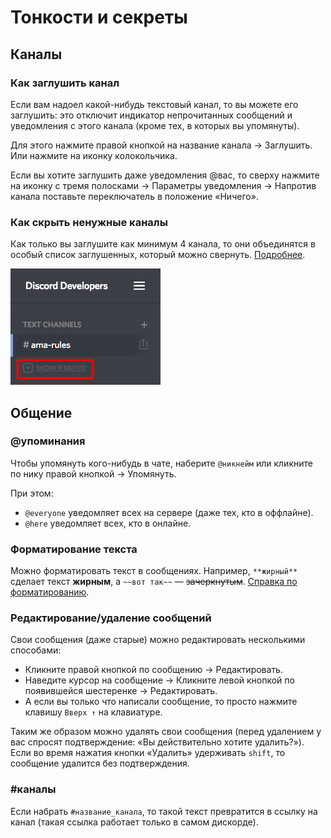 # Тонкости и секреты

## Каналы

### Как заглушить канал

Если вам надоел какой-нибудь текстовый канал, то вы можете его заглушить: это отключит индикатор непрочитанных сообщений и уведомления с этого канала (кроме тех, в которых вы упомянуты).

Для этого нажмите правой кнопкой на название канала → Заглушить. Или нажмите на иконку колокольчика.

Если вы хотите заглушить даже уведомления @вас, то сверху нажмите на иконку с тремя полосками → Параметры уведомления → Напротив канала поставьте переключатель в положение «Ничего».

### Как скрыть ненужные каналы

Как только вы заглушите как минимум 4 канала, то они объединятся в особый список заглушенных, который можно свернуть. <a href="https://support.discordapp.com/hc/ru/articles/213599277-%D0%9A%D0%B0%D0%BA-%D1%81%D0%BA%D1%80%D1%8B%D1%82%D1%8C-%D0%BA%D0%B0%D0%BD%D0%B0%D0%BB-" target="_blank">Подробнее</a>.

![](/img/hide-muted.png)

## Общение

### @упоминания

Чтобы упомянуть кого-нибудь в чате, наберите `@никнейм` или кликните по нику правой кнопкой → Упомянуть.

При этом:

* `@everyone` уведомляет всех на сервере (даже тех, кто в оффлайне).
* `@here` уведомляет всех, кто в онлайне.

### Форматирование текста

Можно форматировать текст в сообщениях. Например, `**жирный**` сделает текст **жирным**, а `~~вот так~~` — ~~зачеркнутым~~. <a href="https://support.discordapp.com/hc/ru/articles/210298617-Markdown-Text-%D0%BE%D1%81%D0%BD%D0%BE%D0%B2%D1%8B-%D0%A4%D0%BE%D1%80%D0%BC%D0%B0%D1%82-%D1%87%D0%B0%D1%82%D0%B0-%D0%BF%D0%BE%D0%BB%D1%83%D0%B6%D0%B8%D1%80%D0%BD%D1%8B%D0%B9-%D0%BA%D1%83%D1%80%D1%81%D0%B8%D0%B2-%D0%BF%D0%BE%D0%B4%D1%87%D0%B5%D1%80%D0%BA%D0%BD%D1%83%D1%82%D1%8B%D0%B9-" target="_blank">Справка по форматированию</a>.

### Редактирование/удаление сообщений

Свои сообщения (даже старые) можно редактировать несколькими способами:

* Кликните правой кнопкой по сообщению → Редактировать.
* Наведите курсор на сообщение → Кликните левой кнопкой по появившейся шестеренке → Редактировать.
* А если вы только что написали сообщение, то просто нажмите клавишу `Вверх ↑` на клавиатуре.

Таким же образом можно удалять свои сообщения (перед удалением у вас спросят подтверждение: «Вы действительно хотите удалить?»). Если во время нажатия кнопки «Удалить» удерживать `shift`, то сообщение удалится без подтверждения.

### #каналы

Если набрать `#название_канала`, то такой текст превратится в ссылку на канал (такая ссылка работает только в самом дискорде).
